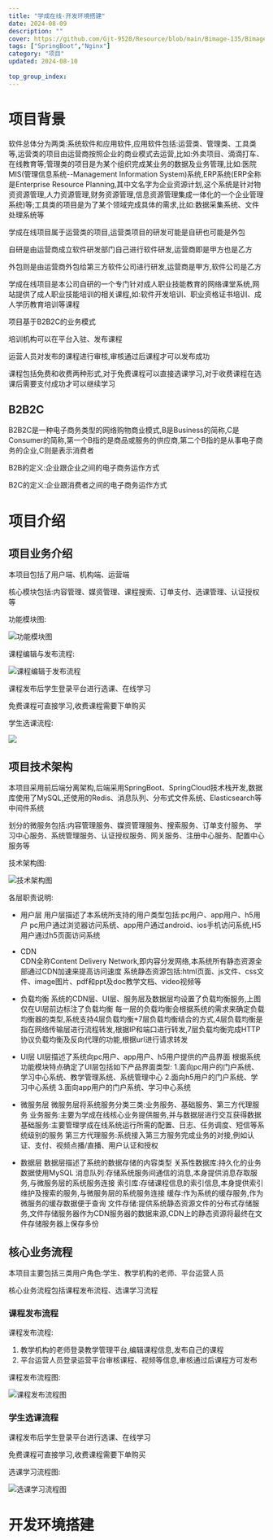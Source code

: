 ```yaml
---
title: "学成在线-开发环境搭建"
date: 2024-08-09
description: ""
cover: https://github.com/Gjt-9520/Resource/blob/main/Bimage-135/Bimage98.jpg?raw=true
tags: ["SpringBoot","Nginx"]
category: "项目"
updated: 2024-08-10
  
top_group_index: 
---
```


# 项目背景

软件总体分为两类:系统软件和应用软件,应用软件包括:运营类、管理类、工具类等,运营类的项目由运营商按照企业的商业模式去运营,比如:外卖项目、滴滴打车、在线教育等;管理类的项目是为某个组织完成某业务的数据及业务管理,比如:医院MIS(管理信息系统--Management Information System)系统,ERP系统(ERP全称是Enterprise Resource Planning,其中文名字为企业资源计划,这个系统是针对物资资源管理,人力资源管理,财务资源管理,信息资源管理集成一体化的一个企业管理系统)等;工具类的项目是为了某个领域完成具体的需求,比如:数据采集系统、文件处理系统等

学成在线项目属于运营类的项目,运营类项目的研发可能是自研也可能是外包

自研是由运营商成立软件研发部门自己进行软件研发,运营商即是甲方也是乙方

外包则是由运营商外包给第三方软件公司进行研发,运营商是甲方,软件公司是乙方

学成在线项目是本公司自研的一个专门针对成人职业技能教育的网络课堂系统,网站提供了成人职业技能培训的相关课程,如:软件开发培训、职业资格证书培训、成人学历教育培训等课程

项目基于B2B2C的业务模式

培训机构可以在平台入驻、发布课程

运营人员对发布的课程进行审核,审核通过后课程才可以发布成功

课程包括免费和收费两种形式,对于免费课程可以直接选课学习,对于收费课程在选课后需要支付成功才可以继续学习

## B2B2C

B2B2C是一种电子商务类型的网络购物商业模式,B是Business的简称,C是Consumer的简称,第一个B指的是商品或服务的供应商,第二个B指的是从事电子商务的企业,C则是表示消费者

B2B的定义:企业跟企业之间的电子商务运作方式

B2C的定义:企业跟消费者之间的电子商务运作方式

# 项目介绍

## 项目业务介绍

本项目包括了用户端、机构端、运营端

核心模块包括:内容管理、媒资管理、课程搜索、订单支付、选课管理、认证授权等

功能模块图:

![功能模块图](../images/学成在线项目业务框架.png)

课程编辑与发布流程:

![课程编辑于发布流程](../images/课程编辑与发布流程.png)

课程发布后学生登录平台进行选课、在线学习

免费课程可直接学习,收费课程需要下单购买

学生选课流程:

![](../images/学生选课流程.png)

## 项目技术架构

本项目采用前后端分离架构,后端采用SpringBoot、SpringCloud技术栈开发,数据库使用了MySQL,还使用的Redis、消息队列、分布式文件系统、Elasticsearch等中间件系统

划分的微服务包括:内容管理服务、媒资管理服务、搜索服务、订单支付服务、 学习中心服务、系统管理服务、认证授权服务、网关服务、注册中心服务、配置中心服务等

技术架构图:

![技术架构图](../images/学成在线-技术架构图.png)

各层职责说明:

- 用户层
    用户层描述了本系统所支持的用户类型包括:pc用户、app用户、h5用户
    pc用户通过浏览器访问系统、app用户通过android、ios手机访问系统,H5用户通过h5页面访问系统

- CDN	
    CDN全称Content Delivery Network,即内容分发网络,本系统所有静态资源全部通过CDN加速来提高访问速度
    系统静态资源包括:html页面、js文件、css文件、image图片、pdf和ppt及doc教学文档、video视频等

- 负载均衡
    系统的CDN层、UI层、服务层及数据层均设置了负载均衡服务,上图仅在UI层前边标注了负载均衡
    每一层的负载均衡会根据系统的需求来确定负载均衡器的类型,系统支持4层负载均衡+7层负载均衡结合的方式,4层负载均衡是指在网络传输层进行流程转发,根据IP和端口进行转发,7层负载均衡完成HTTP协议负载均衡及反向代理的功能,根据url进行请求转发

- UI层
    UI层描述了系统向pc用户、app用户、h5用户提供的产品界面
    根据系统功能模块特点确定了UI层包括如下产品界面类型:
    1.面向pc用户的门户系统、学习中心系统、教学管理系统、系统管理中心
    2.面向h5用户的门户系统、学习中心系统
    3.面向app用户的门户系统、学习中心系统

- 微服务层
    微服务层将系统服务分类三类:业务服务、基础服务、第三方代理服务
    业务服务:主要为学成在线核心业务提供服务,并与数据层进行交互获得数据
    基础服务:主要管理学成在线系统运行所需的配置、日志、任务调度、短信等系统级别的服务
    第三方代理服务:系统接入第三方服务完成业务的对接,例如认证、支付、视频点播/直播、用户认证和授权

- 数据层
    数据层描述了系统的数据存储的内容类型
    关系性数据库:持久化的业务数据使用MySQL
    消息队列:存储系统服务间通信的消息,本身提供消息存取服务,与微服务层的系统服务连接
    索引库:存储课程信息的索引信息,本身提供索引维护及搜索的服务,与微服务层的系统服务连接
    缓存:作为系统的缓存服务,作为微服务的缓存数据便于查询
    文件存储:提供系统静态资源文件的分布式存储服务,文件存储服务器作为CDN服务器的数据来源,CDN上的静态资源将最终在文件存储服务器上保存多份

## 核心业务流程

本项目主要包括三类用户角色:学生、教学机构的老师、平台运营人员

核心业务流程包括课程发布流程、选课学习流程

### 课程发布流程

课程发布流程:
1. 教学机构的老师登录教学管理平台,编辑课程信息,发布自己的课程
2. 平台运营人员登录运营平台审核课程、视频等信息,审核通过后课程方可发布

课程发布流程图:

![课程发布流程图](../images/课程发布流程图.png)

### 学生选课流程

课程发布后学生登录平台进行选课、在线学习

免费课程可直接学习,收费课程需要下单购买

选课学习流程图:

![选课学习流程图](../images/学生选课流程图.png)

# 开发环境搭建

